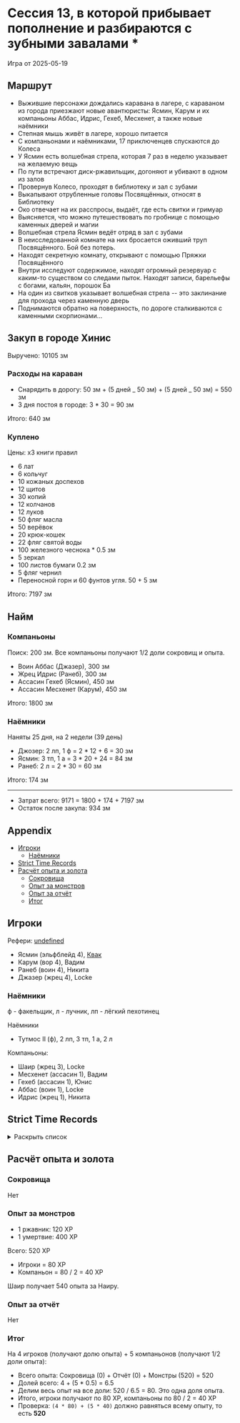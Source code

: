 # Сессия 13, в которой прибывает пополнение и разбираются с зубными завалами \*

<!--
<a title="" href="">
  <img src="" style="width:800px" />
</a>
-->

Игра от 2025-05-19

## Маршрут

- Выжившие персонажи дождались каравана в лагере, с караваном из города приезжают новые авантюристы: Ясмин, Карум и их
  компаньоны Аббас, Идрис, Гехеб, Месхенет, а также новые наёмники
- Степная мышь живёт в лагере, хорошо питается
- С компаньонами и наёмниками, 17 приключенцев спускаются до Колеса
- У Ясмин есть волшебная стрела, которая 7 раз в неделю указывает на желаемую вещь
- По пути встречают диск-ржавильщик, догоняют и убивают в одном из залов
- Провернув Колесо, проходят в библиотеку и зал с зубами
- Выкапывают отрубленные головы Посвящённых, относят в Библиотеку
- Око отвечает на их расспросы, выдаёт, где есть свитки и гримуар
- Выясняется, что можно путешествовать по гробнице с помощью каменных дверей и магии
- Волшебная стрела Ясмин ведёт отряд в зал с зубами
- В неисследованной комнате на них бросается оживший труп Посвящённого. Бой без потерь.
- Находят секретную комнату, открывают с помощью Пряжки Посвящённого
- Внутри исследуют содержимое, находят огромный резервуар с каким-то существом со следами пыток. Находят записи,
  барельефы с богами, кальян, порошок Ба
- На один из свитков указывает волшебная стрела -- это заклинание для прохода через каменную дверь
- Поднимаются обратно на поверхность, по дороге сталкиваются с каменными скорпионами...

## Закуп в городе Хинис

Выручено: 10105 зм

### Расходы на караван

- Снарядить в дорогу: 50 зм + (5 дней _ 50 зм) + (5 дней _ 50 зм) = 550 зм
- 3 дня постоя в городе: 3 \* 30 = 90 зм

Итого: 640 зм

### Куплено

Цены: x3 книги правил

- 6 лат
- 6 кольчуг
- 10 кожаных доспехов
- 12 щитов
- 30 копий
- 12 колчанов
- 12 луков
- 50 фляг масла
- 50 верёвок
- 20 крюк-кошек
- 22 фляг святой воды
- 100 железного чеснока \* 0.5 зм
- 5 зеркал
- 100 листов бумаги 0.2 зм
- 5 фляг чернил
- Переносной горн и 60 фунтов угля. 50 + 5 зм

Итого: 7197 зм

## Найм

### Компаньоны

Поиск: 200 зм. Все компаньоны получают 1/2 доли сокровищ и опыта.

- Воин Аббас (Джазер), 300 зм
- Жрец Идрис (Ранеб), 300 зм
- Ассасин Гехеб (Ясмин), 450 зм
- Ассасин Месхенет (Карум), 450 зм

Итого: 1800 зм

### Наёмники

Наняты 25 дня, на 2 недели (39 день)

- Джозер: 2 лп, 1 ф = 2 \* 12 + 6 = 30 зм
- Ясмин: 3 тп, 1 а = 3 \* 20 + 24 = 84 зм
- Ранеб: 2 л = 2 \* 30 = 60 зм

Итого: 174 зм

---

- Затрат всего: 9171 = 1800 + 174 + 7197 зм
- Остаток после закупа: 934 зм

## Appendix

<!-- toc -->

- [Игроки](#%D0%B8%D0%B3%D1%80%D0%BE%D0%BA%D0%B8)
  - [Наёмники](#%D0%BD%D0%B0%D1%91%D0%BC%D0%BD%D0%B8%D0%BA%D0%B8)
- [Strict Time Records](#strict-time-records)
- [Расчёт опыта и золота](#%D1%80%D0%B0%D1%81%D1%87%D1%91%D1%82-%D0%BE%D0%BF%D1%8B%D1%82%D0%B0-%D0%B8-%D0%B7%D0%BE%D0%BB%D0%BE%D1%82%D0%B0)
  - [Сокровища](#%D1%81%D0%BE%D0%BA%D1%80%D0%BE%D0%B2%D0%B8%D1%89%D0%B0)
  - [Опыт за монстров](#%D0%BE%D0%BF%D1%8B%D1%82-%D0%B7%D0%B0-%D0%BC%D0%BE%D0%BD%D1%81%D1%82%D1%80%D0%BE%D0%B2)
  - [Опыт за отчёт](#%D0%BE%D0%BF%D1%8B%D1%82-%D0%B7%D0%B0-%D0%BE%D1%82%D1%87%D1%91%D1%82)
  - [Итог](#%D0%B8%D1%82%D0%BE%D0%B3)

<!-- tocstop -->

## Игроки

Рефери: [undefined](https://t.me/oktottrpg)

- Ясмин (эльфблейд 4), [Квак](https://t.me/troglog)
- Карум (вор 4), Вадим
- Ранеб (воин 4), Никита
- Джазер (жрец 4), Locke

### Наёмники

ф - факельщик, л - лучник, лп - лёгкий пехотинец

Наёмники

- Тутмос II (ф), 2 лп, 3 тп, 1 а, 2 л

Компаньоны:

- Шаир (жрец 3), Locke
- Месхенет (ассасин 1), Вадим
- Гехеб (ассасин 1), Юнис
- Аббас (воин 1), Locke
- Идрис (жрец 1), Никита

## Strict Time Records

<details><summary>Раскрыть список</summary>

По дням

- 1 день: 1ч + 2ч20м (игра 1) 10 января
- 2 день: отдых в лагере, ночёвка (игра 2) 17 января
- 3 день: 1ч + 3ч20м, остались внутри (конец игры 2). 4ч30м внутри (игра 3). 2ч30м (игра 4).
- 4-7 день: отдых, наём
- 8 день: раскопки шахты снаружи (конец игры 4) (игра 5)
- 9 день: 3ч10м внутри (конец игры 5) (игра 6), вышли наружу и ночевали в лагере
- 10 день: 4ч внутри (конец игры 6), 7ч + 40м в гротах (игра 7), 1ч10 м (игра 8) (Ширин, икра)
- 11-13 день: отдых в лагере, отправка каравана с сокровищами в поселение
- 14 день: 4ч10м (конец игры 8), 3ч40м (игра 9)
- 15 день: отдых, исследования (конец игры 9)
- 16 день (игра 10)
- 17 день: караван доезжает до поселения (игра 11), лечение в лагере
- 18 день: лечение в лагере
- 19 день: спуск в гробницу (7ч20м) (конец игры 11) (игра 12)
- 20 день: икра в Ширин созревает, караван выезжает обратно, спуск в гробницу и обратно (2ч40м) (конец игры 12)
- 21-25 дни: дорога, караван в лагере
- 26 день: гробница (5ч10м) (конец игры 13)
- ...
- 40 день: кончается оплата наёмников

</details>

## Расчёт опыта и золота

### Сокровища

Нет

### Опыт за монстров

- 1 ржавник: 120 XP
- 1 умертвие: 400 XP

Всего: 520 XP

- Игроки = 80 XP
- Компаньон = 80 / 2 = 40 XP

Шаир получает 540 опыта за Наиру.

### Опыт за отчёт

Нет

### Итог

На 4 игроков (получают долю опыта) + 5 компаньонов (получают 1/2 доли опыта):

- Всего опыта: Сокровища (0) + Отчёт (0) + Монстры (520) = 520
- Долей всего: 4 + (5 \* 0.5) = 6.5
- Делим весь опыт на все доли: 520 / 6.5 = 80. Это одна доля опыта.
- Итого, игроки получают по 80 XP, компаньоны по 80 / 2 = 40 XP
- Проверка: `(4 * 80) + (5 * 40)` должно равняться всему опыту, то есть **520**
